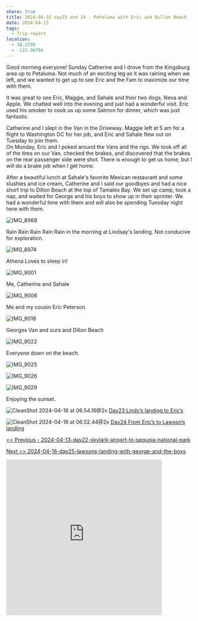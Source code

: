 ```yaml
---
share: true
title: 2024-04-15 day23 and 24 - Petaluma with Eric and Dillon Beach
date: 2024-04-15
tags:
  - Trip-report
location:
  - 38.2399
  - -122.96704
---
```


Good morning everyone!  Sunday Catherine and I drove from the Kingsburg area up to Petaluma.  Not much of an exciting leg as it was raining when we left, and we wanted to get up to see Eric and the Fam to maximize our time with them.  

It was great to see Eric, Maggie, and Sahale and their two dogs, Neva and Apple.  We chatted well into the evening and just had a wonderful visit.  Eric used his smoker to cook us up some Salmon for dinner, which was just fantastic.   

Catherine and I slept in the Van in the Driveway.    Maggie left at 5 am for a flight to Washington DC for her job, and Eric and Sahale flew out on Tuesday to join them.  
On Monday, Eric and I poked around the Vans and the rigs.   We took off all of the tires on our Van, checked the brakes, and discovered that the brakes on the rear passenger side were shot.  There is enough to get us home, but I will do a brake job when I get home.  

After a beautiful lunch at Sahale's favorite Mexican restaurant and some slushies and ice cream, Catherine and I said our goodbyes and had a nice short trip to Dillon Beach at the top of Tamales Bay.   We set up camp, took a nap, and waited for George and his boys to show up in their sprinter.   We had a wonderful time with them and will also be spending Tuesday night here with them.   


![IMG_8968](../../attachments/IMG_8968.jpeg)

Rain Rain Rain Rain Rain in the morning at Lindsay's landing.   Not conducive for exploration.

![IMG_8974](../../attachments/IMG_8974.jpeg)

Athena Loves to sleep in!

![IMG_9001](../../attachments/IMG_9001.jpeg)

Me, Catherine and Sahale 

![IMG_9006](../../attachments/IMG_9006.jpeg)

Me and my cousin Eric Peterson.

![IMG_9018](../../attachments/IMG_9018.jpeg)

Georges Van and ours and Dillon Beach

![IMG_9022](../../attachments/IMG_9022.jpeg)

Everyone down on the beach.

![IMG_9025](../../attachments/IMG_9025.jpeg)

![IMG_9026](../../attachments/IMG_9026.jpeg)

![IMG_9029](../../attachments/IMG_9029.jpeg)

Enjoying the sunset.


![CleanShot 2024-04-16 at 06.54.16@2x](../../attachments/CleanShot%202024-04-16%20at%2006.54.16@2x.png)
[Day23 Lindy’s landing to Eric’s](https://www.gaiagps.com/public/JJNE0oIx1N43hAYBbfwtr68e/)


![CleanShot 2024-04-16 at 06.52.44@2x](../../attachments/CleanShot%202024-04-16%20at%2006.52.44@2x.png)
[Day24 From Eric’s to Lawson’s landing ](https://www.gaiagps.com/public/Dy8yjUxti5vmgaaM9nG5V3Ej/)

[<< Previous - 2024-04-13-day22-skylark-airport-to-sequoia-national-park](./2024-04-13-day22-skylark-airport-to-sequoia-national-park.md)

[Next >> 2024-04-16-day25-lawsons-landing-with-george-and-the-boys](./2024-04-16-day25-lawsons-landing-with-george-and-the-boys.md)


<iframe src="https://www.gaiagps.com/public/JJNE0oIx1N43hAYBbfwtr68e/?embed=True" style="border:none; overflow-y: hidden; background-color:white; min-width: 320px; max-width:420px; width:100%; height: 420px;" seamless />

<iframe src="https://www.gaiagps.com/public/Dy8yjUxti5vmgaaM9nG5V3Ej/?embed=True" style="border:none; overflow-y: hidden; background-color:white; min-width: 320px; max-width:420px; width:100%; height: 420px;" seamless />

